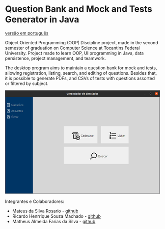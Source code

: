 # Question Bank and Mock and Tests Generator in Java

[versão em português](README.pt.md)

Object Oriented Programming (OOP) Discipline project, made in the second semester
of graduation on Computer Science at Tocantins Federal University. Project made
to learn OOP, UI programming in Java, data persistence, project management, and teamwork.

The desktop program aims to maintain a question bank
for mock and tests, allowing registration, listing, search, and editing
of questions. Besides that, it is possible to generate PDFs, and CSVs
of tests with questions assorted or filtered by subject.

![img.png](img.png)

Integrantes e Colaboradores:
- Mateus da Silva Rosario - [github](https://github.com/MateusRosario)
- Ricardo Henrrique Souza Machado - [github](https://github.com/ricardosousa339)
- Matheus Almeida Farias da Silva - [github](https://github.com/matheusjv11)